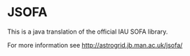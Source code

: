 JSOFA
=====

This is a java translation of the official IAU SOFA library.

For more information see <http://astrogrid.jb.man.ac.uk/jsofa/>

